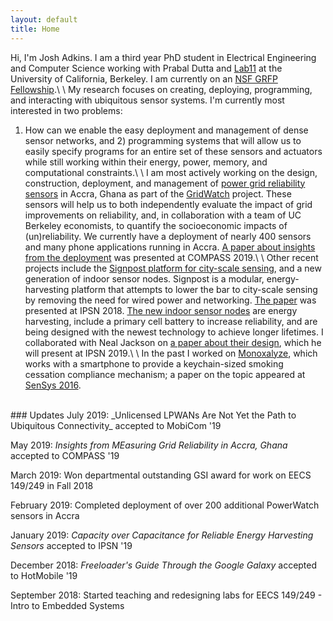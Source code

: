 ```yaml
---
layout: default
title: Home
---
```


Hi, I'm Josh Adkins. I am a third year PhD student in 
Electrical Engineering and Computer Science working with 
Prabal Dutta and [Lab11](http://lab11.eecs.berkeley.edu) at the 
University of California, Berkeley.
I am currently on an [NSF GRFP Fellowship](https://www.nsfgrfp.org).\\
\\
My research focuses on creating, deploying, programming, and interacting with 
ubiquitous sensor systems. I'm currently most interested in two problems:
1) How can we enable the easy deployment and management of dense sensor
networks, and 2) programming systems that will allow us to easily specify programs
for an entire set of these sensors and actuators while still working within
their energy, power, memory, and computational constraints.\\
\\
I am most actively working on the design, construction, deployment, and management
of [power grid reliability sensors](github.com/lab11/plugwatch) in Accra, Ghana as part of the [GridWatch](grid.watch) project.
These sensors will help us to both independently evaluate the impact of grid 
improvements on reliability, and, in collaboration with a team of UC Berkeley economists, 
to quantify the socioeconomic impacts of (un)reliability. We currently
have a deployment of nearly 400 sensors and many phone applications running in Accra. [A paper about insights from the 
deployment](https://joshuaadkins.com/publications/compass19.pdf) was presented at COMPASS 2019.\\
\\
Other recent projects include the
[Signpost platform for city-scale sensing](github.com/lab11/signpost), 
and a new generation of indoor sensor nodes.
Signpost is a modular, energy-harvesting platform that attempts to 
lower the bar to city-scale sensing by removing
the need for wired power and networking. 
[The paper](https://lab11.eecs.berkeley.edu/content/pubs/adkins18signpost.pdf) was presented at IPSN 2018.
[The new indoor sensor nodes](github.com/lab11/permamote) are
energy harvesting, include a primary cell battery to increase reliability, 
and are being designed with the newest technology to achieve longer
lifetimes. I collaborated with Neal Jackson on [a paper about their design](https://lab11.eecs.berkeley.edu/content/pubs/jackson19capacity), which he will present at IPSN 2019.\\
\\
In the past I worked on [Monoxalyze](github.com/lab11/monoxalyze), 
which works with a smartphone 
to provide a keychain-sized smoking cessation compliance mechanism; a paper
on the topic appeared at [SenSys 2016](https://lab11.eecs.berkeley.edu/content/pubs/adkins16monoxalyze.pdf).<br/>
<br/>   
### Updates
July 2019: _Unlicensed LPWANs Are Not Yet the Path to Ubiquitous Connectivity_ accepted to MobiCom '19

May 2019: _Insights from MEasuring Grid Reliability in Accra, Ghana_ accepted to COMPASS '19 

March 2019: Won departmental outstanding GSI award for work on EECS 149/249 in Fall 2018

February 2019: Completed deployment of over 200 additional PowerWatch sensors in Accra

January 2019: _Capacity over Capacitance for Reliable Energy Harvesting Sensors_ accepted to IPSN '19

December 2018: _Freeloader's Guide Through the Google Galaxy_ accepted to HotMobile '19

September 2018: Started teaching and redesigning labs for EECS 149/249 - Intro to Embedded Systems
